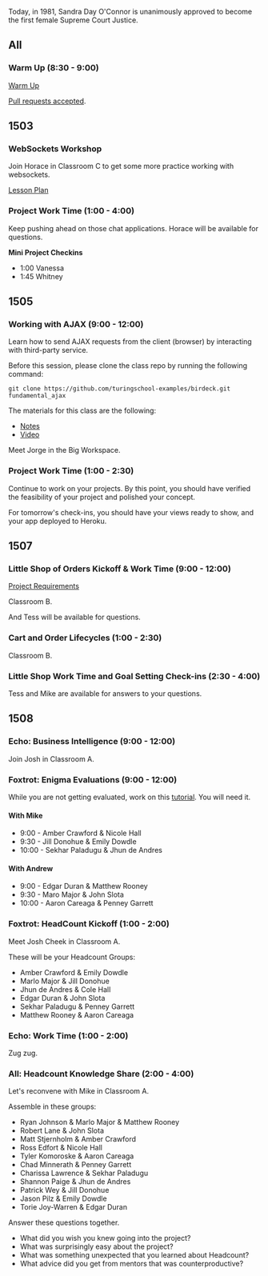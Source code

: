 Today, in 1981, Sandra Day O'Connor is unanimously approved to become the first female Supreme Court Justice.

## All

### Warm Up (8:30 - 9:00)

[Warm Up](https://thewarmup.herokuapp.com)

[Pull requests accepted](https://github.com/mikedao/the-warm-up).


## 1503

### WebSockets Workshop

Join Horace in Classroom C to get some more practice
working with websockets.

[Lesson Plan](https://github.com/turingschool/lesson_plans/blob/master/ruby_04-apis_and_scalability/websockets_workshop.markdown)

### Project Work Time (1:00 - 4:00)

Keep pushing ahead on those chat applications. Horace will
be available for questions.

__Mini Project Checkins__

* 1:00 Vanessa
* 1:45 Whitney


## 1505

### Working with AJAX (9:00 - 12:00)

Learn how to send AJAX requests from the client (browser) by interacting with third-party service.

Before this session, please clone the class repo by running the following command:

```
git clone https://github.com/turingschool-examples/birdeck.git fundamental_ajax
```

The materials for this class are the following:

* [Notes](https://www.dropbox.com/s/r1crlwpzt158sto/Turing%20-%20Working%20with%20AJAX%20%28Notes%29.pages?dl=0)
* [Video](https://vimeo.com/139981898)

Meet Jorge in the Big Workspace.

### Project Work Time (1:00 - 2:30)

Continue to work on your projects. By this point, you should have verified the feasibility of your project and polished your concept.

For tomorrow's check-ins, you should have your views ready to show, and your app deployed to Heroku.

## 1507

### Little Shop of Orders Kickoff & Work Time (9:00 - 12:00)

[Project Requirements](https://github.com/turingschool/curriculum/blob/master/source/projects/little_shop.markdown)

Classroom B.

And Tess will be available for questions.

### Cart and Order Lifecycles (1:00 - 2:30)

Classroom B.

### Little Shop Work Time and Goal Setting Check-ins (2:30 - 4:00)

Tess and Mike are available for answers to your questions.


## 1508

### Echo: Business Intelligence (9:00 - 12:00)

Join Josh in Classroom A.

### Foxtrot: Enigma Evaluations (9:00 - 12:00)

While you are not getting evaluated, work on this [tutorial](http://tutorials.jumpstartlab.com/projects/eventmanager.html).
You will need it.

#### With Mike

* 9:00 - Amber Crawford & Nicole Hall
* 9:30 - Jill Donohue & Emily Dowdle
* 10:00 - Sekhar Paladugu & Jhun de Andres

#### With Andrew

* 9:00 - Edgar Duran & Matthew Rooney
* 9:30 - Maro Major & John Slota
* 10:00 - Aaron Careaga & Penney Garrett

### Foxtrot: HeadCount Kickoff (1:00 - 2:00)

Meet Josh Cheek in Classroom A.

These will be your Headcount Groups:

* Amber Crawford & Emily Dowdle
* Marlo Major & Jill Donohue
* Jhun de Andres & Cole Hall
* Edgar Duran & John Slota
* Sekhar Paladugu & Penney Garrett
* Matthew Rooney & Aaron Careaga

### Echo: Work Time (1:00 - 2:00)

Zug zug.

### All: Headcount Knowledge Share (2:00 - 4:00)

Let's reconvene with Mike in Classroom A.

Assemble in these groups:

* Ryan Johnson & Marlo Major & Matthew Rooney
* Robert Lane & John Slota
* Matt Stjernholm & Amber Crawford
* Ross Edfort & Nicole Hall
* Tyler Komoroske & Aaron Careaga
* Chad Minnerath & Penney Garrett
* Charissa Lawrence & Sekhar Paladugu
* Shannon Paige & Jhun de Andres
* Patrick Wey & Jill Donohue
* Jason Pilz & Emily Dowdle
* Torie Joy-Warren & Edgar Duran

Answer these questions together.

* What did you wish you knew going into the project?
* What was surprisingly easy about the project?
* What was something unexpected that you learned about Headcount?
* What advice did you get from mentors that was counterproductive?
